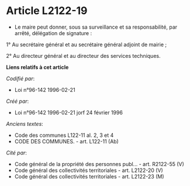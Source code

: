 # Article L2122-19

- Le maire peut donner, sous sa surveillance et sa responsabilité, par arrêté, délégation de signature :

1° Au secrétaire général et au secrétaire général adjoint de mairie ;

2° Au directeur général et au directeur des services techniques.

**Liens relatifs à cet article**

_Codifié par_:

  - Loi n°96-142 1996-02-21

_Créé par_:

  - Loi n°96-142 1996-02-21 jorf 24 février 1996

_Anciens textes_:

  - Code des communes L122-11 al. 2, 3 et 4
  - CODE DES COMMUNES. - art. L122-11 (Ab)

_Cité par_:

  - Code général de la propriété des personnes publ... - art. R2122-55 (V)
  - Code général des collectivités territoriales - art. L2122-20 (V)
  - Code général des collectivités territoriales - art. L2122-23 (M)
